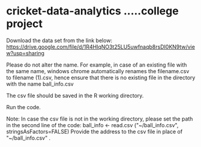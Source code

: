 # cricket-data-analytics   .....college project
Download the data set from the link below: https://drive.google.com/file/d/1R4HIqNO3t25LU5uwfnaqb8rsDI0KN9tw/view?usp=sharing

Please do not alter the name. For example, in case of an existing file with the same name, windows chrome automatically renames the filename.csv to filename (1).csv, hence ensure that there is no existing file in the directory with the name ball_info.csv

The csv file should be saved in the R working directory.

Run the code.

Note: In case the csv file is not in the working directory, please set the path in the second line of the code:
ball_info <-  read.csv   ("~/ball_info.csv", stringsAsFactors=FALSE)
Provide the address to the csv file in place of "~/ball_info.csv" .
